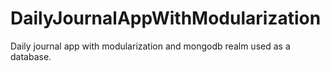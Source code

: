# DailyJournalAppWithModularization
Daily journal app with modularization and mongodb realm used as a database.
